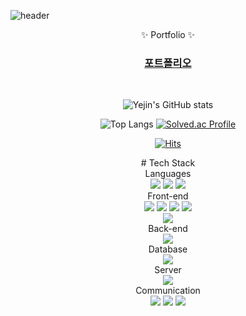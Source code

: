 <!-- # KIM YE JIN  -->
<!-- https://github.com/kyechan99/capsule-render#how-to-use -->
![header](https://capsule-render.vercel.app/api?type=Waving&color=auto&height=300&section=header&text=KIM%20YE%20JIN&fontSize=90&fontAlign=70&animation=fadeIn   )

<div align=center> 
  
✨ Portfolio ✨
### [포트폴리오](https://kim-yejinn.github.io/portfolio/)

<br>

![Yejin's GitHub stats](https://github-readme-stats.vercel.app/api?username=Kim-yejinn&show_icons=true&theme=radical)

![Top Langs](https://github-readme-stats.vercel.app/api/top-langs/?username=Kim-yejinn&layout=compact)
[![Solved.ac Profile](http://mazassumnida.wtf/api/v2/generate_badge?boj=kky156)](https://solved.ac/kky156/)
  
  
[![Hits](https://hits.seeyoufarm.com/api/count/incr/badge.svg?url=https%3A%2F%2Fgithub.com%2FKim-Yejinn&count_bg=%23B6DEE7&title_bg=%236EABC9&icon=&icon_color=%23FFFFFF&title=hits&edge_flat=false)](https://hits.seeyoufarm.com)
  
<div>
# Tech Stack
<!-- <img src="https://img.shields.io/badge/표시할이름-색상?style=for-the-badge&logo=기술스택아이콘&logoColor=white"> -->
<div align=center> 
Languages
  <br>
  <img src="https://img.shields.io/badge/java-007396?style=for-the-badge&logo=java&logoColor=white"> 
  <img src="https://img.shields.io/badge/C-A8B9CC?style=for-the-badge&logo=C&logoColor=white">
  <img src="https://img.shields.io/badge/Python-3776AB?style=for-the-badge&logo=Python&logoColor=white">
  <br>
Front-end
  <br>
<!-- css javascript, html, vue  -->
  <img src="https://img.shields.io/badge/html5-E34F26?style=for-the-badge&logo=html5&logoColor=white"> 
  <img src="https://img.shields.io/badge/css-1572B6?style=for-the-badge&logo=css3&logoColor=white"> 
  <img src="https://img.shields.io/badge/javascript-F7DF1E?style=for-the-badge&logo=javascript&logoColor=black"> 
  <img src="https://img.shields.io/badge/vue.js-4FC08D?style=for-the-badge&logo=vue.js&logoColor=white">
  <br>
  <img src="https://img.shields.io/badge/bootstrap-7952B3?style=for-the-badge&logo=bootstrap&logoColor=white">
  <br>
Back-end
  <br>
  <img src="https://img.shields.io/badge/spring-6DB33F?style=for-the-badge&logo=spring&logoColor=white">
  <br>
Database
  <br>
  <img src="https://img.shields.io/badge/mysql-4479A1?style=for-the-badge&logo=mysql&logoColor=white"> 
  <br>
Server
  <br>
    <img src="https://img.shields.io/badge/apache tomcat-F8DC75?style=for-the-badge&logo=apachetomcat&logoColor=white">
  <br>
Communication
  <br>
  <img src="https://img.shields.io/badge/github-181717?style=for-the-badge&logo=github&logoColor=white">
  <img src="https://img.shields.io/badge/Notion-000000?style=for-the-badge&logo=Notion&logoColor=white">
  <img src="https://img.shields.io/badge/Jira-0052CC?style=for-the-badge&logo=github&logoColor=white">
</div>


<!--
**Kim-Yejinn/Kim-yejinn** is a ✨ _special_ ✨ repository because its `README.md` (this file) appears on your GitHub profile.

Here are some ideas to get you started:

- 🔭 I’m currently working on ...
- 🌱 I’m currently learning ...
- 👯 I’m looking to collaborate on ...
- 🤔 I’m looking for help with ...
- 💬 Ask me about ...
- 📫 How to reach me: ...
- 😄 Pronouns: ...
- ⚡ Fun fact: ...
-->
